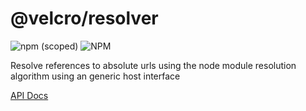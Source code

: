# @velcro/resolver

![npm (scoped)](https://img.shields.io/npm/v/@velcro/resolver?style=flat-square)
![NPM](https://img.shields.io/npm/l/@velcro/resolver?style=flat-square)

Resolve references to absolute urls using the node module resolution algorithm using an generic host interface

[API Docs](https://github.com/ggoodman/velcro/tree/v0.50.0/docs/resolver.md)
